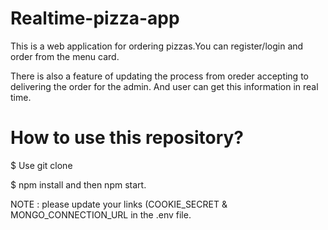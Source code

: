 # Realtime-pizza-app
This is a web application for ordering pizzas.You can register/login and order from the menu card. 



There is also a feature of updating the process from oreder accepting to delivering the order for the admin. And user can get this information in real time.

# How to use this repository?
$ Use git clone


$ npm install and then npm start.



NOTE : please update your links (COOKIE_SECRET & MONGO_CONNECTION_URL in the .env file.

